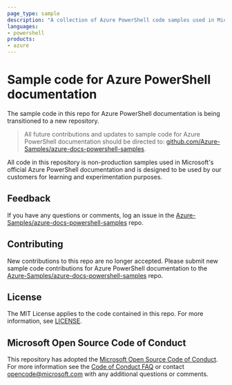 ```yaml
---
page_type: sample
description: "A collection of Azure PowerShell code samples used in Microsoft's official Azure PowerShell Documentation."
languages:
- powershell
products:
- azure
---
```


# Sample code for Azure PowerShell documentation

The sample code in this repo for Azure PowerShell documentation is being transitioned to a new
repository.

> All future contributions and updates to sample code for Azure PowerShell documentation should be
> directed to:
> [github.com/Azure-Samples/azure-docs-powershell-samples](https://github.com/Azure-Samples/azure-docs-powershell-samples).

All code in this repository is non-production samples used in Microsoft's official Azure PowerShell
documentation and is designed to be used by our customers for learning and experimentation purposes.

## Feedback

If you have any questions or comments, log an issue in the
[Azure-Samples/azure-docs-powershell-samples](https://github.com/Azure-Samples/azure-docs-powershell-samples/issues)
repo.

## Contributing

New contributions to this repo are no longer accepted. Please submit new sample code contributions
for Azure PowerShell documentation to the
[Azure-Samples/azure-docs-powershell-samples](https://github.com/Azure-Samples/azure-docs-powershell-samples)
repo.

## License

The MIT License applies to the code contained in this repo. For more information, see
[LICENSE](LICENSE).

## Microsoft Open Source Code of Conduct

This repository has adopted the
[Microsoft Open Source Code of Conduct](https://opensource.microsoft.com/codeofconduct/). For more
information see the [Code of Conduct FAQ](https://opensource.microsoft.com/codeofconduct/faq/) or
contact [opencode@microsoft.com](mailto:opencode@microsoft.com) with any additional questions or
comments.
